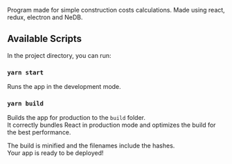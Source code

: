Program made for simple construction costs calculations.
Made using react, redux, electron and NeDB.

## Available Scripts

In the project directory, you can run:

### `yarn start`

Runs the app in the development mode.<br />

### `yarn build`

Builds the app for production to the `build` folder.<br />
It correctly bundles React in production mode and optimizes the build for the best performance.

The build is minified and the filenames include the hashes.<br />
Your app is ready to be deployed!
